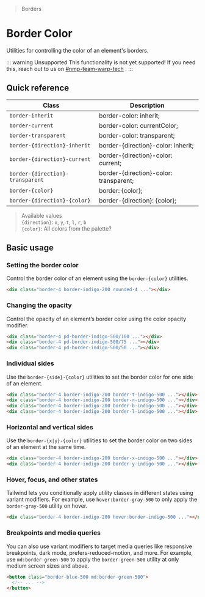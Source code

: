 > Borders

# Border Color
Utilities for controlling the color of an element's borders.

::: warning Unsupported
This functionality is not yet supported! If you need this, reach out to us on [#nmp-team-warp-tech](https://sch-chat.slack.com/archives/C04LG5UTCTT) .
:::

## Quick reference

| Class                            | Description                                               |
| -------------------------------- | --------------------------------------------------------- |
| `border-inherit`                 | border-color: inherit;                                    |
| `border-current`                 | border-color: currentColor;                               |
| `border-transparent`             | border-color: transparent;                                |
| `border-{direction}-inherit`     | border-{direction}-color: inherit;                        |
| `border-{direction}-current`     | border-{direction}-color: current;                        |
| `border-{direction}-transparent` | border-{direction}-color: transparent;                    |
| `border-{color}`                 | border: {color};                                          |
| `border-{direction}-{color}`     | border-{direction}: {color};                              |

> Available values <br />
> `{direction}`: `x`, `y`, `t`, `l`, `r`, `b` <br />
> `{color}`: All colors from the palette?  <br />

## Basic usage
### Setting the border color
Control the border color of an element using the `border-{color}` utilities.

<container>
  <div class="grid gap-16 justify-items-center">
    <div class="pd-bg-violet-500 h-80 w-80 border-4 rounded-4 pd-border-indigo-200"></div>
  </div>
</container>

```html
<div class="border-4 border-indigo-200 rounded-4 ..."></div>
```

### Changing the opacity
Control the opacity of an element’s border color using the color opacity modifier.

<container>
  <div class="grid grid-cols-3 gap-16 justify-items-center">
    <div class="pd-bg-violet-500 h-80 w-80 border-4 rounded-4 pd-border-indigo-500/100"></div>
    <div class="pd-bg-violet-500 h-80 w-80 border-4 rounded-4 pd-border-indigo-500/75"></div>
    <div class="pd-bg-violet-500 h-80 w-80 border-4 rounded-4 pd-border-indigo-500/50"></div>
  </div>
</container>

```html
<div class="border-4 pd-border-indigo-500/100 ..."></div>
<div class="border-4 pd-border-indigo-500/75 ..."></div>
<div class="border-4 pd-border-indigo-500/50 ..."></div>
```

### Individual sides
Use the `border-{side}-{color}` utilities to set the border color for one side of an element.

<container>
  <div class="grid grid-cols-4 gap-16 justify-items-center">
    <div class="pd-bg-violet-500 h-80 w-80 border-4 rounded-4 pd-border-indigo-200 pd-border-t-indigo-500"></div>
    <div class="pd-bg-violet-500 h-80 w-80 border-4 rounded-4 pd-border-indigo-200 pd-border-r-indigo-500"></div>
    <div class="pd-bg-violet-500 h-80 w-80 border-4 rounded-4 pd-border-indigo-200 pd-border-b-indigo-500"></div>
    <div class="pd-bg-violet-500 h-80 w-80 border-4 rounded-4 pd-border-indigo-200 pd-border-l-indigo-500"></div>
  </div>
</container>

```html
<div class="border-4 border-indigo-200 border-t-indigo-500 ..."></div>
<div class="border-4 border-indigo-200 border-r-indigo-500 ..."></div>
<div class="border-4 border-indigo-200 border-b-indigo-500 ..."></div>
<div class="border-4 border-indigo-200 border-l-indigo-500 ..."></div>
```

### Horizontal and vertical sides
Use the `border-{x|y}-{color}` utilities to set the border color on two sides of an element at the same time.

<container>
  <div class="grid grid-cols-2 gap-16 justify-items-center">
    <div class="pd-bg-violet-500 h-80 w-80 border-4 rounded-4 pd-border-indigo-200 pd-border-x-indigo-500"></div>
    <div class="pd-bg-violet-500 h-80 w-80 border-4 rounded-4 pd-border-indigo-200 pd-border-y-indigo-500"></div>
   </div>
</container>

```html
<div class="border-4 border-indigo-200 border-x-indigo-500 ..."></div>
<div class="border-4 border-indigo-200 border-y-indigo-500 ..."></div>
```

### Hover, focus, and other states
Tailwind lets you conditionally apply utility classes in different states using variant modifiers. For example, use `hover:border-gray-500` to only apply the `border-gray-500` utility on hover.

<container>
  <div class="grid gap-16 justify-items-center">
    <div class="pd-bg-violet-500 h-80 w-80 border-4 rounded-4 pd-border-indigo-200 hover:pd-border-indigo-500"></div>
   </div>
</container>

```html
<div class="border-4 border-indigo-200 hover:border-indigo-500 ..."></div>
```

### Breakpoints and media queries
You can also use variant modifiers to target media queries like responsive breakpoints, dark mode, prefers-reduced-motion, and more. For example, use `md:border-green-500` to apply the `border-green-500` utility at only medium screen sizes and above.

```html
<button class="border-blue-500 md:border-green-500">
  <!-- ... -->
</button>
```
